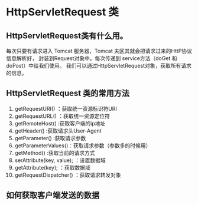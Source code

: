 # HttpServletRequest 类

## HttpServletRequest类有什么用。

每次只要有请求进入 Tomcat 服务器，Tomcat 夫区其就会把请求过来的HttP协议信息解析好，
封装到Request对象中。每次传递到 service方法（doGet 和doPost）中给我们使用。
我们可以通过HttpServletRequest对象，获取所有请求的信息。

## HttpServletRequest 类的常用方法

1. getRequestURI()  ：获取统一资源标识符URI
2. getRequestURL()  ：获取统一资源定位符
3. getRemoteHost()  :获取客户端的ip地址
4. getHeader()      :获取请求头User-Agent
5. getParameter()   :获取请求参数
6. getParameterValues()：获取请求参数（参数多的时候用）
7. getMethod()      :获取当前的请求方式
8. serAttribute(key, value); ：设置数据域
9. getAttribute(key);   ：获取数据域
10. getRequestDispatcher()  ：获取请求转发对象

## 如何获取客户端发送的数据


